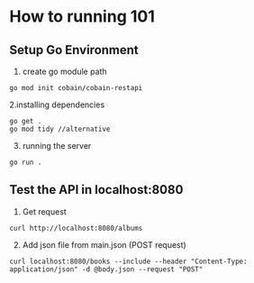 # How to running 101

## Setup Go Environment

1. create go module path

```
go mod init cobain/cobain-restapi
```

2.installing dependencies

```
go get .
go mod tidy //alternative
```

3. running the server

```
go run .
```

## Test the API in localhost:8080

1. Get request

```
curl http://localhost:8080/albums
```

2. Add json file from main.json (POST request)

```
curl localhost:8080/books --include --header "Content-Type: application/json" -d @body.json --request "POST"

```
